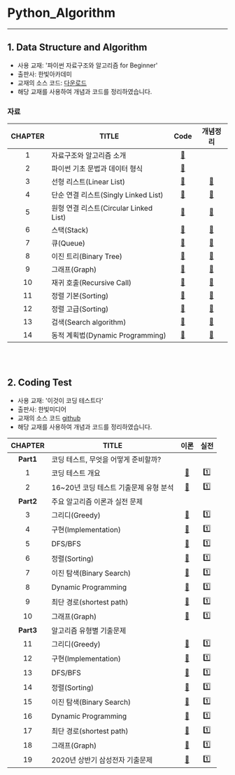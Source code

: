 ﻿# Python_Algorithm
---

## 1. Data Structure and Algorithm

- 사용 교재: '파이썬 자료구조와 알고리즘 for Beginner'
- 출판사: 한빛아카데미
- 교재의 소스 코드: [다운로드](https://www.hanbit.co.kr/academy/books/book_view.html?p_code=B4186876690)
- 해당 교재를 사용하여 개념과 코드를 정리하였습니다.

### 자료

| CHAPTER | TITLE  | Code  |  개념정리 |
| :--: | ----------- | :------: | :------------: |
|  1   | 자료구조와 알고리즘 소개 |    [🔗]()    |  |
|  2   | 파이썬 기초 문법과 데이터 형식 | [🔗]()  |  |
|  3   | 선형 리스트(Linear List) |      [🔗](https://github.com/cha-suyeon/Python_Algorithm/tree/main/Data%20Structure%20and%20Algorithm/Ch3_Linear_List)      |      [📔]()      |
|  4   | 단순 연결 리스트(Singly Linked List) |    [🔗](https://github.com/cha-suyeon/Python_Algorithm/tree/main/Data%20Structure%20and%20Algorithm/Ch4_Singly_Linked_List)     |    [📔]()     |
|  5   | 원형 연결 리스트(Circular Linked List)  | [🔗](https://github.com/cha-suyeon/Python_Algorithm/tree/main/Data%20Structure%20and%20Algorithm/Ch5_Circular_Linked_List) | [📔]() |
|  6   | 스택(Stack) |      [🔗](https://github.com/cha-suyeon/Python_Algorithm/tree/main/Data%20Structure%20and%20Algorithm/Ch6_Stack)      | [📔](https://velog.io/@cha-suyeon/Python-%EC%8A%A4%ED%83%9DStack%EC%9D%98-%EA%B8%B0%EB%B3%B8-%EA%B0%9C%EB%85%90-%EA%B5%AC%EC%A1%B0-%EA%B0%84%EB%8B%A8-%EA%B5%AC%ED%98%84)
|  7   | 큐(Queue) | [🔗](https://github.com/cha-suyeon/Python_Algorithm/tree/main/Data%20Structure%20and%20Algorithm/Ch7_Queue)      | [📔](https://velog.io/@cha-suyeon/%EC%9E%90%EB%A3%8C%EA%B5%AC%EC%A1%B0-%ED%81%90Queue%EC%9D%98-%EA%B8%B0%EB%B3%B8-%EA%B0%9C%EB%85%90-%EA%B5%AC%EC%A1%B0-%EA%B0%84%EB%8B%A8-%EA%B5%AC%ED%98%84Python)
|  8   | 이진 트리(Binary Tree) | [🔗](https://github.com/cha-suyeon/Python_Algorithm/tree/main/Data%20Structure%20and%20Algorithm/Ch8_Binary_Tree)      | [📔]()
|  9   | 그래프(Graph) | [🔗]()      | [📔]() |
|  10   | 재귀 호출(Recursive Call) | [🔗]()      | [📔]() |
|  11   | 정렬 기본(Sorting) | [🔗]()      | [📔]()  |
|  12   | 정렬 고급(Sorting) | [🔗]()      | [📔]()  |
|  13   | 검색(Search algorithm) | [🔗]() | [📔]() |
|  14   | 동적 계획법(Dynamic Programming) | [🔗]() | [📔]() |

</br>
</br>

## 2. Coding Test

- 사용 교재: '이것이 코딩 테스트다'
- 출판사: 한빛미디어
- 교재의 소스 코드 [github](https://github.com/ndb796/python-for-coding-test)
- 해당 교재를 사용하여 개념과 코드를 정리하였습니다.

| CHAPTER | TITLE  | 이론 | 실전 |
| :--: | ----------- | :------: | :------------: |
| **Part1** | 코딩 테스트, 무엇을 어떻게 준비할까? |  |  |
|  1   | 코딩 테스트 개요 |  [📔]() | [1️⃣]() |
|  2   | 16~20년 코딩 테스트 기출문제 유형 분석 |  [📔]()  | [1️⃣]()  |
| **Part2** | 주요 알고리즘 이론과 실전 문제 | | |
|  3   | 그리디(Greedy) |  [📔]()  | [1️⃣]() |
|  4   | 구현(Implementation) |  [📔]() | [1️⃣]() |
|  5   | DFS/BFS  | [📔]() | [1️⃣]() |
|  6   | 정렬(Sorting) |  [📔]() | [1️⃣]() |
|  7   | 이진 탐색(Binary Search) |  [📔]()  | [1️⃣]() |
|  8   | Dynamic Programming |  [📔]() | [1️⃣]() |
|  9   | 최단 경로(shortest path) |  [📔]()  | [1️⃣]() |
|  10   | 그래프(Graph) |  [📔]()  | [1️⃣]() |
| **Part3** | 알고리즘 유형별 기출문제 |  | |
|  11   | 그리디(Greedy) |  [📔]()  | [1️⃣]() |
|  12   | 구현(Implementation) | [📔]() | [1️⃣]() |
|  13   | DFS/BFS |  [📔]()  | [1️⃣]() |
|  14   | 정렬(Sorting) | [📔]()  |[1️⃣]() |
|  15   | 이진 탐색(Binary Search) |  [📔]()  | [1️⃣]() |
|  16   | Dynamic Programming |  [📔]() | [1️⃣]() |
|  17   | 최단 경로(shortest path) |  [📔]() | [1️⃣]() |
|  18   | 그래프(Graph) |  [📔]()  | [1️⃣]() |
|  19   | 2020년 상반기 삼성전자 기출문제 |  [📔]() | [1️⃣]() |
